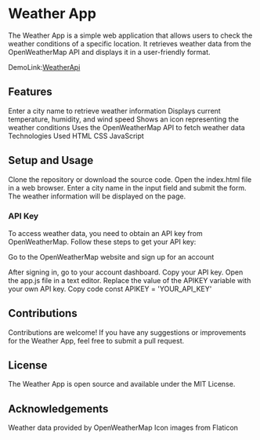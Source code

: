 # Weather App
The Weather App is a simple web application that allows users to check the weather conditions of a specific location. It retrieves weather data from the OpenWeatherMap API and displays it in a user-friendly format.

DemoLink:[WeatherApi](https://yucel1993.github.io/Java-Script/WeatherApi/index.html)

## Features
Enter a city name to retrieve weather information
Displays current temperature, humidity, and wind speed
Shows an icon representing the weather conditions
Uses the OpenWeatherMap API to fetch weather data
Technologies Used
HTML
CSS
JavaScript
## Setup and Usage
Clone the repository or download the source code.
Open the index.html file in a web browser.
Enter a city name in the input field and submit the form.
The weather information will be displayed on the page.
### API Key
 To access weather data, you need to obtain an API key from OpenWeatherMap. Follow these steps to get your API key:
 
 Go to the OpenWeatherMap website and sign up for an account
 
 After signing in, go to your account dashboard.
 Copy your API key.
 Open the app.js file in a text editor.
 Replace the value of the APIKEY variable with your own API key.
 Copy code
 const APIKEY = 'YOUR_API_KEY'

## Contributions
Contributions are welcome! If you have any suggestions or improvements for the Weather App, feel free to submit a pull request.

## License
The Weather App is open source and available under the MIT License.

## Acknowledgements
Weather data provided by OpenWeatherMap
Icon images from Flaticon
